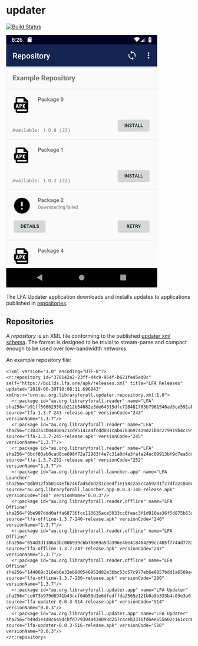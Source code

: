 updater
===

[![Build Status](https://img.shields.io/travis/AULFA/updater.svg?style=flat-square)](https://travis-ci.org/AULFA/updater)

![updater](./src/site/resources/updater.jpg?raw=true)

The LFA Updater application downloads and installs updates to applications published in
[repositories](#repositories).

## Repositories

A _repository_ is an XML file conforming to the published [updater xml schema](au.org.libraryforall.updater.repository.xml.v1_0/src/main/resources/au/org/libraryforall/updater/repository/xml/v1_0/schema-1.0.xsd).
The format is designed to be trivial to stream-parse and compact enough to be used over
low-bandwidth networks.

An example repository file:

```
<?xml version="1.0" encoding="UTF-8"?>
<r:repository id="378142a2-23ff-44c9-964f-b621fe45ed0c" self="https://builds.lfa.one/apk/releases.xml" title="LFA Releases" updated="2019-06-30T10:08:11.696843" xmlns:r="urn:au.org.libraryforall.updater.repository.xml:1.0">
  <r:package id="au.org.libraryforall.reader" name="LFA" sha256="b91ff56662958cb212b54082e3de64315dfc728481703b7961546ad8ce591ab0" source="lfa-1.3.7-243-release.apk" versionCode="243" versionName="1.3.7"/>
  <r:package id="au.org.libraryforall.reader" name="LFA" sha256="c383763b04400a21cde5141a4fcdd081cab4783697419d21b4c279919b4c19f7" source="lfa-1.3.7-245-release.apk" versionCode="245" versionName="1.3.7"/>
  <r:package id="au.org.libraryforall.reader" name="LFA" sha256="6bcf80ab0cad8ce698f72a72983f4e7c31a0d4a3fafa24ac09913bf9d7ea5dc6" source="lfa-1.3.7-252-release.apk" versionCode="252" versionName="1.3.7"/>
  <r:package id="au.org.libraryforall.launcher.app" name="LFA Launcher" sha256="0db912f5b0144ef6746fad5d6d231c0edf1e158c2a5cca592d1fc7dfa2c840ef" source="au.org.libraryforall.launcher.app-0.0.3-148-release.apk" versionCode="148" versionName="0.0.3"/>
  <r:package id="au.org.libraryforall.reader.offline" name="LFA Offline" sha256="9be997ddd0affa68736fcc110635ace5033cc0feac3f1d910aa36f5d875b53ac" source="lfa-offline-1.3.7-240-release.apk" versionCode="240" versionName="1.3.7"/>
  <r:package id="au.org.libraryforall.reader.offline" name="LFA Offline" sha256="654d3d1186a3bc006939c6b76869a5da396e40e418464299cc405f7744d77835" source="lfa-offline-1.3.7-247-release.apk" versionCode="247" versionName="1.3.7"/>
  <r:package id="au.org.libraryforall.reader.offline" name="LFA Offline" sha256="144869c316eb0e32eb980546952d82e3bbc53c57c977eb6e9857bdd1a6509e48" source="lfa-offline-1.3.7-280-release.apk" versionCode="280" versionName="1.3.7"/>
  <r:package id="au.org.libraryforall.updater.app" name="LFA Updater" sha256="ce073b979d6941b43cef04b50d1e6dfedffda2565e121b0a9b333b4c03e3a6f2" source="lfa-updater-0.0.3-514-release.apk" versionCode="514" versionName="0.0.3"/>
  <r:package id="au.org.libraryforall.updater.app" name="LFA Updater" sha256="b49d1e4d8c649dcbfd7793044434098d257caceb3316fd6ee555602c161ccd65" source="lfa-updater-0.0.3-516-release.apk" versionCode="516" versionName="0.0.3"/>
</r:repository>
```
